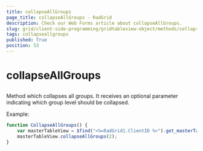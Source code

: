 ```yaml
---
title: collapseAllGroups
page_title: collapseAllGroups - RadGrid
description: Check our Web Forms article about collapseAllGroups.
slug: grid/client-side-programming/gridtableview-object/methods/collapseallgroups
tags: collapseallgroups
published: True
position: 53
---
```


# collapseAllGroups



## 

Method which collapses all groups. It receives an optional parameter indicating which group level should be collapsed.

Example:

````JavaScript
function CollapseAllGroups() {
    var masterTableView = $find("<%=RadGrid1.ClientID %>").get_masterTableView();
    masterTableView.collapseAllGroups(2);
}
````


